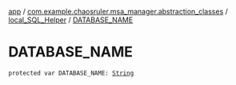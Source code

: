 [app](../../index.md) / [com.example.chaosruler.msa_manager.abstraction_classes](../index.md) / [local_SQL_Helper](index.md) / [DATABASE_NAME](.)

# DATABASE_NAME

`protected var DATABASE_NAME: `[`String`](https://kotlinlang.org/api/latest/jvm/stdlib/kotlin/-string/index.html)